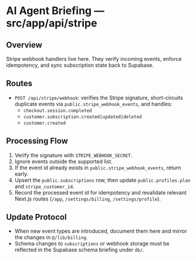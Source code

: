 # AI Agent Briefing — src/app/api/stripe

## Overview
Stripe webhook handlers live here. They verify incoming events, enforce idempotency, and sync subscription state back to Supabase.

## Routes
- `POST /api/stripe/webhook`: verifies the Stripe signature, short-circuits duplicate events via `public.stripe_webhook_events`, and handles:
  - `checkout.session.completed`
  - `customer.subscription.created|updated|deleted`
  - `customer.created`

## Processing Flow
1. Verify the signature with `STRIPE_WEBHOOK_SECRET`.
2. Ignore events outside the supported list.
3. If the event id already exists in `public.stripe_webhook_events`, return early.
4. Upsert the `public.subscriptions` row, then update `public.profiles.plan` and `stripe_customer_id`.
5. Record the processed event id for idempotency and revalidate relevant Next.js routes (`/app`, `/settings/billing`, `/settings/profile`).

## Update Protocol
- When new event types are introduced, document them here and mirror the changes in `@/lib/billing`.
- Schema changes to `subscriptions` or webhook storage must be reflected in the Supabase schema briefing under `db/`.
